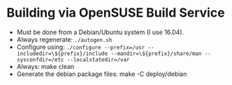 Building via OpenSUSE Build Service
===================================

- Must be done from a Debian/Ubuntu system (I use 16.04).
- Always regenerate: `./autogen.sh`
- Configure using: `./configure --prefix=/usr --includedir=\${prefix}/include --mandir=\${prefix}/share/man --sysconfdir=/etc --localstatedir=/var`
- Always: make clean
- Generate the debian package files: make -C deploy/debian
